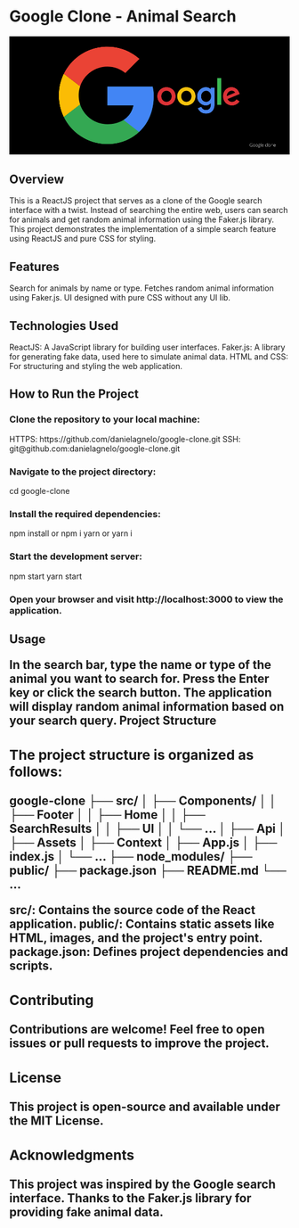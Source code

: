 <h1>Google Clone - Animal Search</h1>
<center>
    <img src="./google.png" alt="amazon Poster"/>
</center>

<h2>Overview</h2>
<p>
    This is a ReactJS project that serves as a clone of the Google search interface with a twist. Instead of searching the entire web, users can search for animals and get random animal information using the Faker.js library. This project demonstrates the implementation of a simple search feature using ReactJS and pure CSS for styling.
</p>

<h2>Features</h2>
<p>
    Search for animals by name or type.
    Fetches random animal information using Faker.js.
    UI designed with pure CSS without any UI lib.
</p>

<h2>Technologies Used</h2>
<p>
    ReactJS: A JavaScript library for building user interfaces.
    Faker.js: A library for generating fake data, used here to simulate animal data.
    HTML and CSS: For structuring and styling the web application.
</p>

<h2>How to Run the Project</h2>
<h3>
    Clone the repository to your local machine:
</h3>
        HTTPS: https://github.com/danielagnelo/google-clone.git
        SSH: git@github.com:danielagnelo/google-clone.git

<h3>Navigate to the project directory:</h3>
    cd google-clone

<h3>Install the required dependencies:</h3>
    npm install or npm i
    yarn or yarn i

<h3>Start the development server:</h3>
    npm start
    yarn start

<h3>Open your browser and visit http://localhost:3000 to view the application.</h3>


<h2>Usage<h/2>
<p>
    In the search bar, type the name or type of the animal you want to search for.
    Press the Enter key or click the search button.
    The application will display random animal information based on your search query.
    Project Structure
</p>

<h3>The project structure is organized as follows:</h3>

google-clone
  ├── src/
  │   ├── Components/
  │   │   ├── Footer
  │   │   ├── Home
  │   │   ├── SearchResults
  │   │   ├── UI
  │   │   └── ...
  │   ├── Api
  │   ├── Assets
  │   ├── Context
  │   ├── App.js
  │   ├── index.js
  │   └── ...
  ├── node_modules/
  ├── public/
  ├── package.json
  ├── README.md
  └── ...

<p>
    src/: Contains the source code of the React application.
    public/: Contains static assets like HTML, images, and the project's entry point.
    package.json: Defines project dependencies and scripts.
</p>

<h3>Contributing</h3>
<p>
Contributions are welcome! Feel free to open issues or pull requests to improve the project.
</p>

<h3>License</h3>
<p>
    This project is open-source and available under the MIT License.
</p>

<h3>Acknowledgments</h3>
<p>
    This project was inspired by the Google search interface.
    Thanks to the Faker.js library for providing fake animal data.
</p>